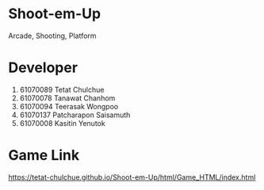 # Shoot-em-Up
  Arcade, Shooting, Platform
# Developer
  1. 61070089 Tetat Chulchue
  2. 61070078 Tanawat Chanhom
  3. 61070094 Teerasak Wongpoo
  4. 61070137 Patcharapon Saisamuth
  5. 61070008 Kasitin Yenutok
# Game Link
  https://tetat-chulchue.github.io/Shoot-em-Up/html/Game_HTML/index.html
